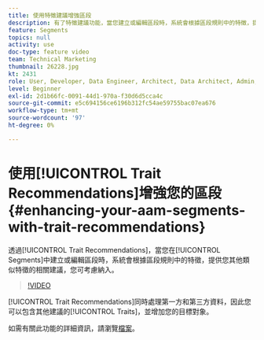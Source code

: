 ```yaml
---
title: 使用特徵建議增強區段
description: 有了特徵建議功能，當您建立或編輯區段時，系統會根據區段規則中的特徵，提供您其他類似特徵的相關建議，您可考慮納入。
feature: Segments
topics: null
activity: use
doc-type: feature video
team: Technical Marketing
thumbnail: 26228.jpg
kt: 2431
role: User, Developer, Data Engineer, Architect, Data Architect, Admin, Leader
level: Beginner
exl-id: 2d1b66fc-0091-44d1-970a-f30d6d5cca4c
source-git-commit: e5c694156ce6196b312fc54ae59755bac07ea676
workflow-type: tm+mt
source-wordcount: '97'
ht-degree: 0%

---
```


# 使用[!UICONTROL Trait Recommendations]增強您的區段 {#enhancing-your-aam-segments-with-trait-recommendations}

透過[!UICONTROL Trait Recommendations]，當您在[!UICONTROL Segments]中建立或編輯區段時，系統會根據區段規則中的特徵，提供您其他類似特徵的相關建議，您可考慮納入。

>[!VIDEO](https://video.tv.adobe.com/v/26228/?quality=12)

[!UICONTROL Trait Recommendations]同時處理第一方和第三方資料，因此您可以包含其他建議的[!UICONTROL Traits]，並增加您的目標對象。

如需有關此功能的詳細資訊，請瀏覽[檔案](https://experiencecloud.adobe.com/resources/help/zh_TW/aam/trait-recommendations.html)。
